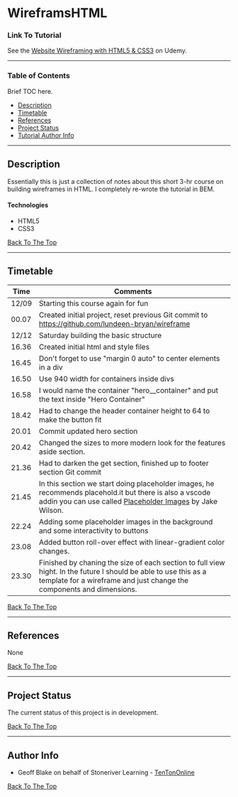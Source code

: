 
# WireframsHTML

### Link To Tutorial

See the [Website Wireframing with HTML5 & CSS3]( https://www.udemy.com/course/website-wireframing-with-html5-css3/) on Udemy.

---

### Table of Contents

Brief TOC  here.
- [Description](#description)
- [Timetable](#timetable)
- [References](#references)
- [Project Status](#project-status)
- [Tutorial Author Info](#author-info)

---

## Description

Essentially this is just a collection of notes about this short 3-hr course on building wireframes in HTML. I completely re-wrote the tutorial in BEM.

#### Technologies

- HTML5
- CSS3

[Back To The Top](#wireframeshtml)

---

## Timetable


Time | Comments
-----|---------
12/09| Starting this course again for fun
00.07| Created initial project, reset previous Git commit to https://github.com/lundeen-bryan/wireframe
12/12 | Saturday building the basic structure
16.36 | Created initial html and style files
16.45 | Don't forget to use "margin 0 auto" to center elements in a div
16.50 | Use 940 width for containers inside divs
16.58 | I would name the container "hero__container" and put the text inside "Hero Container"
18.42 | Had to change the header container height to 64 to make the button fit
20.01 | Commit updated hero section
20.42 | Changed the sizes to more modern look for the features aside section.
21.36 | Had to darken the get section, finished up to footer section Git commit
21.45 | In this section we start doing placeholder images, he recommends placehold.it but there is also a vscode addin you can use called [Placeholder Images](https://marketplace.visualstudio.com/items?itemName=JakeWilson.vscode-placeholder-images) by Jake Wilson.
22.24 | Adding some placeholder images in the background and some interactivity to buttons
23.08 | Added button roll-over effect with linear-gradient color changes.
23.30 | Finished by chaning the size of each section to full view hight. In the future I should be able to use this as a template for a wireframe and just change the components and dimensions.

[Back To The Top](#wireframeshtml)

---

## References

None

[Back To The Top](#wireframeshtml)

---

## Project Status

The current status of this project is in development.

[Back To The Top](#wireframeshtml)

---

## Author Info

- Geoff Blake on behalf of Stoneriver Learning - [TenTonOnline]( https://www.tentononline.com/)

[Back To The Top](#wireframeshtml)


